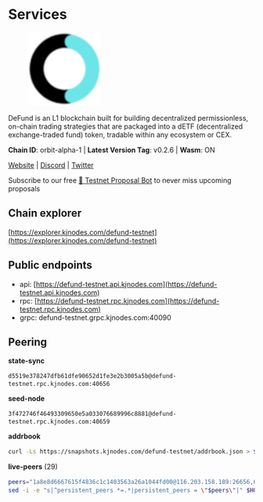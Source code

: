 # Services

<figure><img src="https://raw.githubusercontent.com/kj89/cosmos-images/main/logos/defund.png" width="150" alt=""><figcaption></figcaption></figure>

DeFund is an L1 blockchain built for building decentralized permissionless,  on-chain trading strategies that are packaged into a dETF (decentralized  exchange-traded fund) token, tradable within any ecosystem or CEX.

**Chain ID**: orbit-alpha-1 | **Latest Version Tag**: v0.2.6 | **Wasm**: ON

[Website](https://www.defund.app) | [Discord](https://discord.gg/FV26pRPZ3P) | [Twitter](https://twitter.com/defund_finance)



Subscribe to our free [🤖 Testnet Proposal Bot](https://t.me/kjnodes_testnet_proposal_bot) to never miss upcoming proposals


## Chain explorer
[https://explorer.kjnodes.com/defund-testnet](https://explorer.kjnodes.com/defund-testnet)

## Public endpoints

* api: [https://defund-testnet.api.kjnodes.com](https://defund-testnet.api.kjnodes.com)
* rpc: [https://defund-testnet.rpc.kjnodes.com](https://defund-testnet.rpc.kjnodes.com)
* grpc: defund-testnet.grpc.kjnodes.com:40090

## Peering

**state-sync**

```text
d5519e378247dfb61dfe90652d1fe3e2b3005a5b@defund-testnet.rpc.kjnodes.com:40656
```

**seed-node**

```text
3f472746f46493309650e5a033076689996c8881@defund-testnet.rpc.kjnodes.com:40659
```

**addrbook**
```bash
curl -Ls https://snapshots.kjnodes.com/defund-testnet/addrbook.json > $HOME/.defund/config/addrbook.json
```

**live-peers** (29)
```bash
peers="1a8e8d6667615f4836c1c1403563a26a1044fd00@116.203.158.189:26656,6b94a3f12d8e694c3a735078e0cfa2b27940012a@95.214.55.62:26656,875c807628a014aff8b4cdcbd812f183a0338d42@91.107.204.206:26656,a76e3132c3d0794302e909ff77254c012712d14b@95.217.89.106:13656,cf94df3ec5c7eca271a1d59b335ae743b2e0307d@185.215.167.45:26656,1a4f0f016ffc8f6814835dc20f5bb7050b2eac90@38.242.239.25:26656,9f8028ece9c514cf8f2646f8d968480b3341149f@157.90.25.62:26656,9c586a1ac70f2c921897f83cecfdfd69b0d55d8a@46.56.82.117:26656,857125a6b66826c6033a0ed7fae398d490b56261@159.69.36.152:26656,ddf6d9201f33d5d40245254bdf58ae1486b16cde@194.56.80.22:30756,51c8bb36bfd184bdd5a8ee67431a0298218de946@162.19.237.229:26656,fe3ec57e7cccb7222695c6673943b670c5a0b7f4@135.181.163.183:13656,fb124c136c3aa20a71c68d9cb0a2833293c8dc58@23.88.73.158:26656,012c382042a17adb367a092e854653475e9ba527@155.133.22.126:26656,9afc6f16f21823d3850f5d18f66de786ea9ecea5@94.130.218.86:13656,854cfaf6fd4de846fd020fbd7d0b5364c6fb9c58@65.21.95.46:27656,e0ab16d47276dee411fc01abc86c787d95ef6aba@65.109.111.204:29656,d5519e378247dfb61dfe90652d1fe3e2b3005a5b@65.109.68.190:40656,acdac8b95e2fbe003101bda9e123d3a52951696c@62.171.143.40:26656,86caf6297ae00fb58b58a272984275c592b2fdf7@65.109.84.216:56656,e0f6aea18a4b888e00ce66f7275985b289db726e@89.163.157.64:36666,b654f4b9394fcb6a98ca5845c70bb4026aa34fda@209.145.62.91:30656,da77231e4a499106b2fa2f0d64e553c2a9e2203b@65.108.199.206:28656,e17ee227104d91e18c29ae1b54d60d266941b94f@135.181.200.68:27656,ba0abf77c2dec230a7ae06b32d1abf63dbd48642@5.9.82.120:60656,cdcd6ba08042b31391492666da593cc80d198cab@84.54.23.85:26656,5a93bbc7e9dc368ccadd2627b35364e0bf06035e@31.187.74.29:26656,22fa766ffe457fd1236ea88bce1f40bf4bbaf328@77.91.100.131:26656,73657fd476a5a21f74e2f9d61ddc24709035b9c2@65.108.209.237:40656"
sed -i -e "s|^persistent_peers *=.*|persistent_peers = \"$peers\"|" $HOME/.defund/config/config.toml
```
